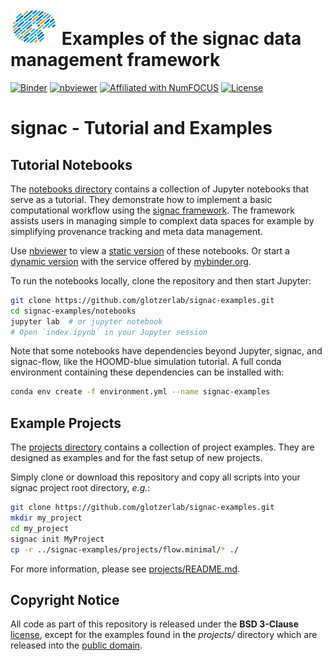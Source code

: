 # <img src="https://raw.githubusercontent.com/glotzerlab/signac/master/doc/images/palette-header.png" width="75" height="58"> Examples of the signac data management framework

[![Binder](https://mybinder.org/badge_logo.svg)](https://mybinder.org/v2/gh/glotzerlab/signac-examples/master?filepath=notebooks%2F)
[![nbviewer](https://img.shields.io/badge/render-nbviewer-orange)](http://nbviewer.jupyter.org/github/glotzerlab/signac-examples/blob/master/notebooks/index.ipynb)
[![Affiliated with NumFOCUS](https://img.shields.io/badge/NumFOCUS-affiliated%20project-orange.svg?style=flat&colorA=E1523D&colorB=007D8A)](https://numfocus.org/sponsored-projects/affiliated-projects)
[![License](https://img.shields.io/github/license/glotzerlab/signac.svg)](https://github.com/glotzerlab/signac/blob/master/LICENSE.txt)

# signac - Tutorial and Examples

## Tutorial Notebooks

The [notebooks directory](notebooks/) contains a collection of Jupyter notebooks that serve as a tutorial.
They demonstrate how to implement a basic computational workflow using the [signac framework](https://signac.io).
The framework assists users in managing simple to complext data spaces for example by simplifying provenance tracking and meta data management.

Use [nbviewer](http://nbviewer.jupyter.org) to view a [static version](http://nbviewer.jupyter.org/github/glotzerlab/signac-examples/blob/master/notebooks/index.ipynb) of these notebooks.
Or start a [dynamic version](https://mybinder.org/v2/gh/glotzerlab/signac-examples/master?filepath=notebooks%2Findex.ipynb) with the service offered by [mybinder.org](https://mybinder.org/).

To run the notebooks locally, clone the repository and then start Jupyter:

```bash
git clone https://github.com/glotzerlab/signac-examples.git
cd signac-examples/notebooks
jupyter lab  # or jupyter notebook
# Open `index.ipynb` in your Jupyter session
```

Note that some notebooks have dependencies beyond Jupyter, signac, and signac-flow, like the HOOMD-blue simulation tutorial. A full conda environment containing these dependencies can be installed with:

```bash
conda env create -f environment.yml --name signac-examples
```

## Example Projects

The [projects directory](projects/) contains a collection of project examples.
They are designed as examples and for the fast setup of new projects.

Simply clone or download this repository and copy all scripts into your signac project root directory, *e.g.*:

```bash
git clone https://github.com/glotzerlab/signac-examples.git
mkdir my_project
cd my_project
signac init MyProject
cp -r ../signac-examples/projects/flow.minimal/* ./
```

For more information, please see [projects/README.md](projects/README.md).

## Copyright Notice

All code as part of this repository is released under the **BSD 3-Clause** [license](LICENSE.txt), except for the examples found in the *projects/* directory which are released into the [public domain](projects/LICENSE.txt).
